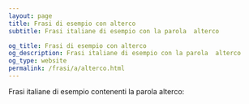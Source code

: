 ```yaml
---
layout: page
title: Frasi di esempio con alterco 
subtitle: Frasi italiane di esempio con la parola  alterco

og_title: Frasi di esempio con alterco 
og_description: Frasi italiane di esempio con la parola  alterco
og_type: website
permalink: /frasi/a/alterco.html
---
```


Frasi italiane di esempio contenenti la parola alterco:


